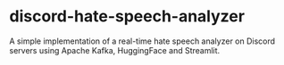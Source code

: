 # discord-hate-speech-analyzer
A simple implementation of a real-time hate speech analyzer on Discord servers using Apache Kafka, HuggingFace and Streamlit. 

